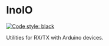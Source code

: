 # InoIO
[![Code style: black](https://img.shields.io/badge/code%20style-black-000000.svg)](https://github.com/psf/black)

Utilities for RX/TX with Arduino devices.
